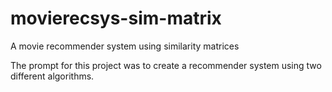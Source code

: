 # movierecsys-sim-matrix
A movie recommender system using similarity matrices

The prompt for this project was to create a recommender system using two different algorithms. 
